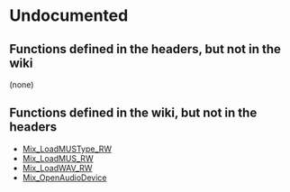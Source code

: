 # Undocumented

## Functions defined in the headers, but not in the wiki

(none)

## Functions defined in the wiki, but not in the headers

- [Mix_LoadMUSType_RW](Mix_LoadMUSType_RW)
- [Mix_LoadMUS_RW](Mix_LoadMUS_RW)
- [Mix_LoadWAV_RW](Mix_LoadWAV_RW)
- [Mix_OpenAudioDevice](Mix_OpenAudioDevice)

